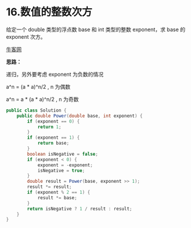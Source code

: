# 16.数值的整数次方

给定一个 double 类型的浮点数 base 和 int 类型的整数 exponent，求 base 的 exponent 次方。

[牛客网](https://www.nowcoder.com/practice/1a834e5e3e1a4b7ba251417554e07c00?tpId=13&tqId=11165&tPage=1&rp=1&ru=/ta/coding-interviews&qru=/ta/coding-interviews/question-ranking)

**思路：**

递归，另外要考虑 exponent 为负数的情况

a^n = (a * a)^n/2 , n 为偶数

a^n = a * (a * a)^n/2 , n 为奇数

```java
public class Solution {
    public double Power(double base, int exponent) {
        if (exponent == 0) {
            return 1;
        }
        if (exponent == 1) {
            return base;
        }
        boolean isNegative = false;
        if (exponent < 0) {
            exponent = -exponent;
            isNegative = true;
        }
        double result = Power(base, exponent >> 1);
        result *= result;
        if (exponent % 2 == 1) {
            result *= base;
        }
        return isNegative ? 1 / result : result;
    }
}
```
